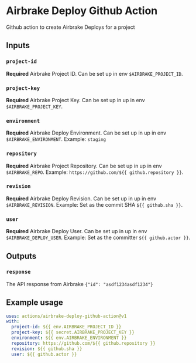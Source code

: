 # Airbrake Deploy Github Action

Github action to create Airbrake Deploys for a project

## Inputs

### `project-id`

**Required** Airbrake Project ID.
Can be set up in env `$AIRBRAKE_PROJECT_ID`.

### `project-key`

**Required** Airbrake Project Key.
Can be set up in up in env `$AIRBRAKE_PROJECT_KEY`.

### `environment`

**Required** Airbrake Deploy Environment.
Can be set up in up in env `$AIRBRAKE_ENVIRONMENT`.
Example: `staging`

### `repository`

**Required** Airbrake Project Repository.
Can be set up in up in env `$AIRBRAKE_REPO`.
Example: `https://github.com/${{ github.repository }}`.

### `revision`

**Required** Airbrake Deploy Revision.
Can be set up in up in env `$AIRBRAKE_REVISION`.
Example: Set as the commit SHA `${{ github.sha }}`.

### `user`

**Required** Airbrake Deploy User.
Can be set up in up in env `$AIRBRAKE_DEPLOY_USER`.
Example: Set as the committer `${{ github.actor }}`.

## Outputs

### `response`

The API response from Airbrake `{"id": "asdf1234asdf1234"}`

## Example usage

```yaml
uses: actions/airbrake-deploy-github-action@v1
with:
  project-id: ${{ env.AIRBRAKE_PROJECT_ID }}
  project-key: ${{ secret.AIRBRAKE_PROJECT_KEY }}
  environment: ${{ env.AIRBRAKE_ENVIRONMENT }}
  repository: https://github.com/${{ github.repository }}
  revision: ${{ github.sha }}
  user: ${{ github.actor }}
```

